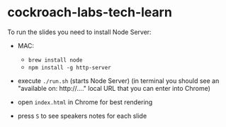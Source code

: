 # cockroach-labs-tech-learn

To run the slides you need to install Node Server:

- MAC: 
	- `brew install node`
	- `npm install -g http-server`

- execute `./run.sh` (starts Node Server) (in terminal you should see an "available on: http://...." local URL that you can enter into Chrome) 
- open `index.html` in Chrome for best rendering 
- press `S` to see speakers notes for each slide

